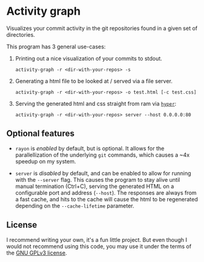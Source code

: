 # Activity graph
Visualizes your commit activity in the git repositories found in a
given set of directories.

This program has 3 general use-cases:

1. Printing out a nice visualization of your commits to stdout.

   ```
   activity-graph -r <dir-with-your-repos> -s
   ```

2. Generating a html file to be looked at / served via a file server.

   ```
   activity-graph -r <dir-with-your-repos> -o test.html [-c test.css]
   ```

3. Serving the generated html and css straight from ram via
   [`hyper`][hyper]:

   ```
   activity-graph -r <dir-with-your-repos> server --host 0.0.0.0:80
   ```

## Optional features

- `rayon` is *enabled* by default, but is optional. It allows for the
  parallellization of the underlying `git` commands, which causes a
  ~4x speedup on my system.

- `server` is *disabled* by default, and can be enabled to allow for
  running with the `--server` flag. This causes the program to stay
  alive until manual termination (Ctrl+C), serving the generated HTML
  on a configurable port and address (`--host`). The responses are
  always from a fast cache, and hits to the cache will cause the html
  to be regenerated depending on the `--cache-lifetime` parameter.

## License
I recommend writing your own, it's a fun little project. But even
though I would not recommend using this code, you may use it under the
terms of the [GNU GPLv3 license][license].

[hyper]: https://crates.io/crates/hyper "A fast HTTP 1/2 server written in Rust"
[license]: LICENSE.md "The GNU GPLv3 license text in Markdown."
